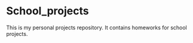 # School_projects
This is my personal projects repository. It contains homeworks for school projects.
